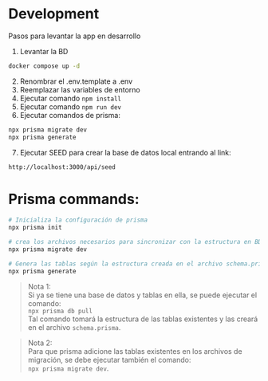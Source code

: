 # Development

Pasos para levantar la app en desarrollo

1. Levantar la BD

```bash
docker compose up -d
```

2. Renombrar el .env.template a .env
3. Reemplazar las variables de entorno
4. Ejecutar comando `npm install`
5. Ejecutar comando `npm run dev`
6. Ejecutar comandos de prisma:

```bash
npx prisma migrate dev
npx prisma generate
```

7. Ejecutar SEED para crear la base de datos local entrando al link:

```bash
http://localhost:3000/api/seed
```

# Prisma commands:

```bash
# Inicializa la configuración de prisma
npx prisma init

# crea los archivos necesarios para sincronizar con la estructura en BD
npx prisma migrate dev

# Genera las tablas según la estructura creada en el archivo schema.prisma
npx prisma generate
```

> Nota 1: \
> Si ya se tiene una base de datos y tablas en ella, se puede ejecutar el comando: \
> `npx prisma db pull` \
> Tal comando tomará la estructura de las tablas existentes y las creará en el archivo `schema.prisma`.

> Nota 2: \
> Para que prisma adicione las tablas existentes en los archivos de migración, se debe ejecutar también el comando: \
> `npx prisma migrate dev`.
